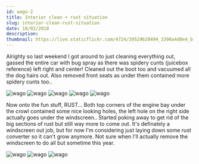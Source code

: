```yaml
---
id: wago-2
title: Interior clean + rust situation
slug: interior-clean-rust-situation
date: 18/02/2018
description: 
thumbnail: https://live.staticflickr.com/4724/39529620494_3390a4d0e4_b.jpg
---
```


Alrighty so last weekend I got around to just cleaning everything out, gassed the entire car with bug spray as there was spidery cunts (juicebox reference) left right and center! Cleaned out the boot too and vacuumed all the dog hairs out. Also removed front seats as under them contained more spidery cunts too..

![wago](https://live.staticflickr.com/4649/38429701290_c65bfa8a8e_b.jpg)
![wago](https://live.staticflickr.com/4745/40240476391_1cb9853269_b.jpg)
![wago](https://live.staticflickr.com/4705/39342752785_5dbbe3bceb_b.jpg)
![wago](https://live.staticflickr.com/4657/39529626984_364890da75_b.jpg)
![wago](https://live.staticflickr.com/4755/26367919818_8f1e0ef2ee_b.jpg)

Now onto the fun stuff, RUST... Both top corners of the engine bay under the crowl contained some nice looking holes, the left hole on the right side actually goes under the windscreen.. Started poking away to get rid of the big sections of rust but still way more to come out. It's definately a windscreen out job, but for now I'm considering just laying down some rust converter so it can't grow anymore. Not sure when I'll actually remove the windscreen to do all but sometime this year.

![wago](https://live.staticflickr.com/4711/38429618250_d14f155446_b.jpg)
![wago](https://live.staticflickr.com/4627/26367926668_3e580b627d_b.jpg)
![wago](https://live.staticflickr.com/4724/39529620494_3390a4d0e4_b.jpg)